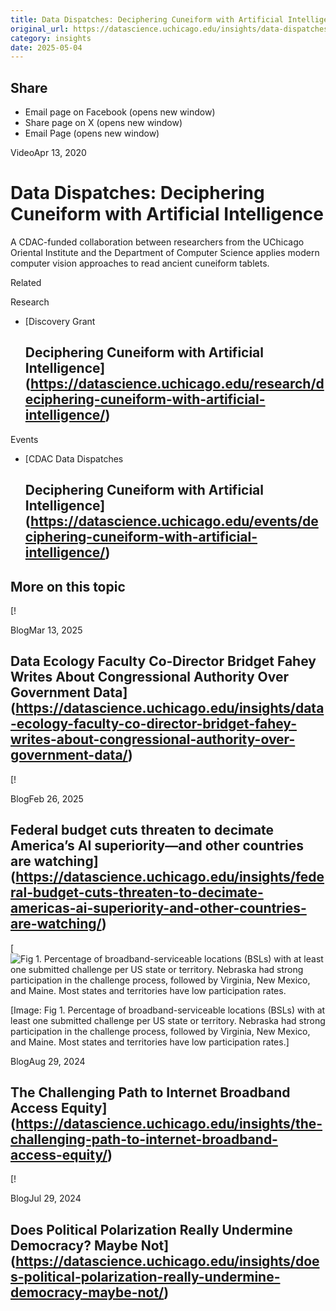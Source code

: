 ```yaml
---
title: Data Dispatches: Deciphering Cuneiform with Artificial Intelligence – DSI
original_url: https://datascience.uchicago.edu/insights/data-dispatches-deciphering-cuneiform-with-artificial-intelligence
category: insights
date: 2025-05-04
---
```


## Share

* Email page on Facebook (opens new window)
* Share page on X (opens new window)
* Email Page (opens new window)

<!-- Table-like structure detected -->

VideoApr 13, 2020

# Data Dispatches: Deciphering Cuneiform with Artificial Intelligence

A CDAC-funded collaboration between researchers from the UChicago Oriental Institute and the Department of Computer Science applies modern computer vision approaches to read ancient cuneiform tablets.

Related

Research

* [Discovery Grant

  ## Deciphering Cuneiform with Artificial Intelligence](https://datascience.uchicago.edu/research/deciphering-cuneiform-with-artificial-intelligence/)

Events

* [CDAC Data Dispatches

  ## Deciphering Cuneiform with Artificial Intelligence](https://datascience.uchicago.edu/events/deciphering-cuneiform-with-artificial-intelligence/)

## More on this topic

[!

BlogMar 13, 2025

## Data Ecology Faculty Co-Director Bridget Fahey Writes About Congressional Authority Over Government Data](https://datascience.uchicago.edu/insights/data-ecology-faculty-co-director-bridget-fahey-writes-about-congressional-authority-over-government-data/)
[!

BlogFeb 26, 2025

## Federal budget cuts threaten to decimate America’s AI superiority—and other countries are watching](https://datascience.uchicago.edu/insights/federal-budget-cuts-threaten-to-decimate-americas-ai-superiority-and-other-countries-are-watching/)
[![Fig 1. Percentage of broadband-serviceable locations (BSLs) with at least one submitted challenge per US state or territory. Nebraska had strong participation in the challenge process, followed by Virginia, New Mexico, and Maine. Most states and territories have low participation rates.](https://datascience.uchicago.edu/wp-content/uploads/2024/08/Fig1-750x500.png)

[Image: Fig 1. Percentage of broadband-serviceable locations (BSLs) with at least one submitted challenge per US state or territory. Nebraska had strong participation in the challenge process, followed by Virginia, New Mexico, and Maine. Most states and territories have low participation rates.]

BlogAug 29, 2024

## The Challenging Path to Internet Broadband Access Equity](https://datascience.uchicago.edu/insights/the-challenging-path-to-internet-broadband-access-equity/)
[!

BlogJul 29, 2024

## Does Political Polarization Really Undermine Democracy? Maybe Not](https://datascience.uchicago.edu/insights/does-political-polarization-really-undermine-democracy-maybe-not/)